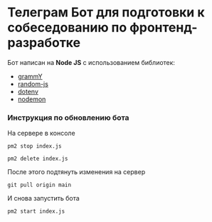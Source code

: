 # Телеграм Бот для подготовки к собеседованию по фронтенд-разработке

Бот написан на **Node JS** с использованием библиотек:
* [grammY](https://grammy.dev/)
* [random-js](https://www.npmjs.com/package/random-js)
* [dotenv](https://www.npmjs.com/package/dotenv)
* [nodemon](https://www.npmjs.com/package/nodemon)
### Инструкция по обновлению бота

На сервере в консоле
```
pm2 stop index.js
```
```
pm2 delete index.js
```
После этого подтянуть изменения на сервер

```
git pull origin main
```
И снова запустить бота
```
pm2 start index.js
```